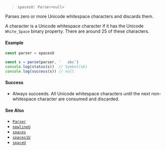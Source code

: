 <!--
 Copyright (c) 2020 Thomas J. Otterson
 
 This software is released under the MIT License.
 https://opensource.org/licenses/MIT
-->

> `spacesU: Parser<null>`

Parses zero or more Unicode whitespace characters and discards them.

A character is a Unicode whitespace character if it has the Unicode `White_Space` binary property. There are around 25 of these characters.

#### Example

```javascript
const parser = spacesU

const s = parse(parser, '   abc')
console.log(status(s))  // Symbol(ok)
console.log(success(s)) // null
```

#### Success

* Always succeeds. All Unicode whitespace characters until the next non-whitespace character are consumed and discarded.

#### See Also

* [`Parser`](../types/parser.md)
* [`newlineU`](newlineu.md)
* [`spaces`](spaces.md)
* [`spaces1U`](spaces1u.md)
* [`spaceU`](spaceu.md)
